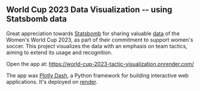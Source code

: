 ## World Cup 2023 Data Visualization -- using Statsbomb data
Great appreciation towards [Statsbomb](https://statsbomb.com/) for sharing valuable [data](https://statsbomb.com/news/statsbomb-release-free-2023-womens-world-cup-data/) of the Women's World Cup 2023, as part of their commitment to support women's soccer. This project visualizes the data with an emphasis on team tactics, aiming to extend its usage and recognition. 

Open the app at: https://world-cup-2023-tactic-visualization.onrender.com/

The app was [Plotly Dash](https://plotly.com/), a Python framework for building interactive web applications. It's deployed on [render](https://dashboard.render.com/).
